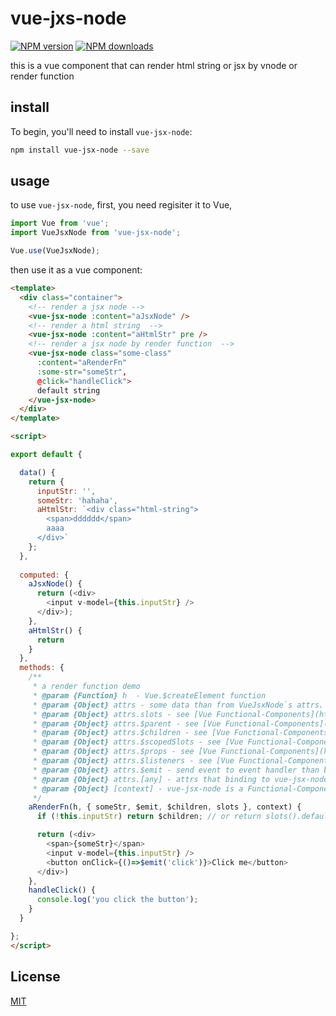 # vue-jxs-node

[![NPM version](https://img.shields.io/npm/v/vue-jsx-node.svg?style=flat)](https://npmjs.com/package/vue-jsx-node)
[![NPM downloads](https://img.shields.io/npm/dm/vue-jsx-node.svg?style=flat)](https://npmjs.com/package/vue-jsx-node)

this is a vue component that can render html string or jsx by vnode or render function


## install

To begin, you'll need to install `vue-jsx-node`:

```bash
npm install vue-jsx-node --save
```

## usage
to use `vue-jsx-node`, first, you need regisiter it to Vue,
```js
import Vue from 'vue';
import VueJsxNode from 'vue-jsx-node';

Vue.use(VueJsxNode);
```
then use it as a vue component:
```html
<template>
  <div class="container">
    <!-- render a jsx node -->
    <vue-jsx-node :content="aJsxNode" />
    <!-- render a html string  -->
    <vue-jsx-node :content="aHtmlStr" pre />
    <!-- render a jsx node by render function  -->
    <vue-jsx-node class="some-class" 
      :content="aRenderFn" 
      :some-str="someStr", 
      @click="handleClick">
      default string
    </vue-jsx-node>
  </div>
</template>

<script>

export default {

  data() {
    return {
      inputStr: '',
      someStr: 'hahaha',
      aHtmlStr: `<div class="html-string">
        <span>dddddd</span>
        aaaa
      </div>`
    };
  },
  
  computed: {
    aJsxNode() {
      return (<div>
        <input v-model={this.inputStr} />
      </div>);
    },
    aHtmlStr() {
      return 
    }
  },
  methods: {
    /**
     * a render function demo
     * @param {Function} h  - Vue.$createElement function
     * @param {Object} attrs - some data than from VueJsxNode`s attrs、props、slots、children、eventListener
     * @param {Object} attrs.slots - see [Vue Functional-Components](https://vuejs.org/v2/guide/render-function.html#Functional-Components)
     * @param {Object} attrs.$parent - see [Vue Functional-Components](https://vuejs.org/v2/guide/render-function.html#Functional-Components)
     * @param {Object} attrs.$children - see [Vue Functional-Components](https://vuejs.org/v2/guide/render-function.html#Functional-Components)
     * @param {Object} attrs.$scopedSlots - see [Vue Functional-Components](https://vuejs.org/v2/guide/render-function.html#Functional-Components)
     * @param {Object} attrs.$props - see [Vue Functional-Components](https://vuejs.org/v2/guide/render-function.html#Functional-Components)
     * @param {Object} attrs.$listeners - see [Vue Functional-Components](https://vuejs.org/v2/guide/render-function.html#Functional-Components)
     * @param {Object} attrs.$emit - send event to event handler than binding to vue-jsx-node
     * @param {Object} attrs.[any] - attrs that binding to vue-jsx-node
     * @param {Object} [context] - vue-jsx-node is a Functional-Component，so context is the context argument of its render function
     */
    aRenderFn(h, { someStr, $emit, $children, slots }, context) {
      if (!this.inputStr) return $children; // or return slots().default; 

      return (<div>
        <span>{someStr}</span>
        <input v-model={this.inputStr} />
        <button onClick={()=>$emit('click')}>Click me</button>
      </div>)
    },
    handleClick() {
      console.log('you click the button');
    }
  }

};
</script>
```

## License

[MIT](./LICENSE)
